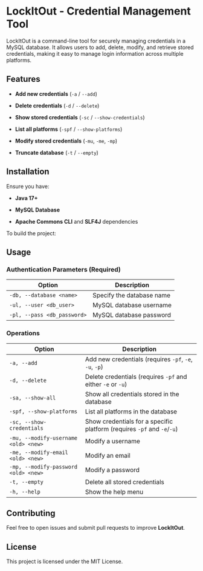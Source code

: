 # LockItOut - Credential Management Tool

LockItOut is a command-line tool for securely managing credentials in a MySQL database. It allows users to add, delete, modify, and retrieve stored credentials, making it easy to manage login information across multiple platforms.

## Features

- **Add new credentials** (`-a` / `--add`)

- **Delete credentials** (`-d` / `--delete`)

- **Show stored credentials** (`-sc` / `--show-credentials`)

- **List all platforms** (`-spf` / `--show-platforms`)

- **Modify stored credentials** (`-mu`, `-me`, `-mp`)

- **Truncate database** (`-t` / `--empty`)

## Installation

Ensure you have:

- **Java 17+**

- **MySQL Database**

- **Apache Commons CLI** and **SLF4J** dependencies

To build the project:

## Usage

### **Authentication Parameters (Required)**

| Option                      | Description               |
| --------------------------- | ------------------------- |
| `-db, --database <name>`    | Specify the database name |
| `-ul, --user <db_user>`     | MySQL database username   |
| `-pl, --pass <db_password>` | MySQL database password   |

### **Operations**

| Option                               | Description                                                             |
| ------------------------------------ | ----------------------------------------------------------------------- |
| `-a, --add`                          | Add new credentials (requires `-pf`, `-e`, `-u`, `-p`)                  |
| `-d, --delete`                       | Delete credentials (requires `-pf` and either `-e` or `-u`)             |
| `-sa, --show-all`                    | Show all credentials stored in the database                             |
| `-spf, --show-platforms`             | List all platforms in the database                                      |
| `-sc, --show-credentials`            | Show credentials for a specific platform (requires `-pf` and `-e`/`-u`) |
| `-mu, --modify-username <old> <new>` | Modify a username                                                       |
| `-me, --modify-email <old> <new>`    | Modify an email                                                         |
| `-mp, --modify-password <old> <new>` | Modify a password                                                       |
| `-t, --empty`                        | Delete all stored credentials                                           |
| `-h, --help`                         | Show the help menu                                                      |

## Contributing

Feel free to open issues and submit pull requests to improve **LockItOut**.

## License

This project is licensed under the MIT License.
